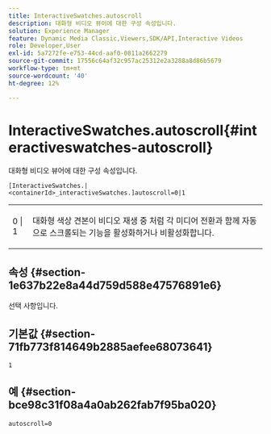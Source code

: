 ```yaml
---
title: InteractiveSwatches.autoscroll
description: 대화형 비디오 뷰어에 대한 구성 속성입니다.
solution: Experience Manager
feature: Dynamic Media Classic,Viewers,SDK/API,Interactive Videos
role: Developer,User
exl-id: 5a7272fe-e753-44cd-aaf0-0811a2662279
source-git-commit: 17556c64af32c957ac25312e2a3288a8d86b5679
workflow-type: tm+mt
source-wordcount: '40'
ht-degree: 12%

---
```


# InteractiveSwatches.autoscroll{#interactiveswatches-autoscroll}

대화형 비디오 뷰어에 대한 구성 속성입니다.

`[InteractiveSwatches.|<containerId>_interactiveSwatches.]autoscroll=0|1`

<table id="table_441553CD34C94A58A9D7CBF772DEDDB6"> 
 <tbody> 
  <tr> 
   <td colname="col1"> <p> <span class="codeph"> 0 | 1</span> </p> </td> 
   <td colname="col2"> <p> 대화형 색상 견본이 비디오 재생 중 처럼 각 미디어 전환과 함께 자동으로 스크롤되는 기능을 활성화하거나 비활성화합니다. </p> </td> 
  </tr> 
 </tbody> 
</table>

## 속성 {#section-1e637b22e8a44d759d588e47576891e6}

선택 사항입니다.

## 기본값 {#section-71fb773f814649b2885aefee68073641}

`1`

## 예 {#section-bce98c31f08a4a0ab262fab7f95ba020}

```
autoscroll=0
```
